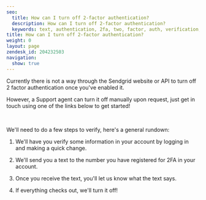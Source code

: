 ```yaml
---
seo:
  title: How can I turn off 2-factor authentication?
  description: How can I turn off 2-factor authentication?
  keywords: text, authentication, 2fa, two, factor, auth, verification, verify, proof
title: How can I turn off 2-factor authentication?
weight: 0
layout: page
zendesk_id: 204232503
navigation:
  show: true
---
```


Currently there is not a way through the Sendgrid website or API to turn off 2 factor authentication once you've enabled it.&nbsp;

However, a Support agent can turn it off&nbsp;manually upon request, just get in touch using one of the links below to get started!

&nbsp;

We'll need to do a few steps to verify, here's a general rundown:

1. We'll have you verify some information in your account by logging in and making a quick change.&nbsp;

2. We'll send you a text to the number you have registered for 2FA in your account.

3. Once you receive the text, you'll let us know what the text says.

4. If everything checks out, we'll turn it off!

